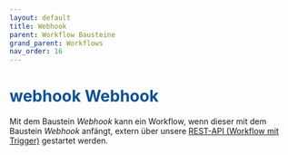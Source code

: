 ```yaml
---
layout: default
title: Webhook
parent: Workflow Bausteine
grand_parent: Workflows
nav_order: 16
---
```


# <span style="color:#0b5394"><span class="material-icons">webhook</span> **Webhook**</span>

Mit dem Baustein *Webhook* kann ein Workflow, wenn dieser mit dem Baustein *Webhook* anfängt, 
extern über unsere [REST-API (Workflow mit Trigger)](/docs/interface.html) gestartet werden.